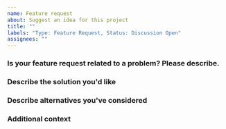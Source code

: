 ```yaml
---
name: Feature request
about: Suggest an idea for this project
title: ""
labels: "Type: Feature Request, Status: Discussion Open"
assignees: ""
---
```


### Is your feature request related to a problem? Please describe.
<!-- A clear and concise description of the problem, e.g. I'm always frustrated when ... -->

### Describe the solution you'd like
<!-- A clear and concise description of what you want to happen. -->

### Describe alternatives you've considered
<!-- A clear and concise description of any alternative solutions or features you've considered. -->

### Additional context
<!-- Add any other context or screenshots about the feature request here. -->
